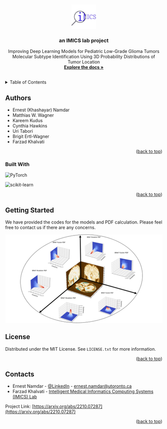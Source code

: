 <!-- Source: https://github.com/othneildrew/Best-README-Template/pull/73 -->
<a name="readme-top"></a>


<!-- PROJECT SHIELDS -->
<!--
*** I'm using markdown "reference style" links for readability.
*** Reference links are enclosed in brackets [ ] instead of parentheses ( ).
*** See the bottom of this document for the declaration of the reference variables
*** for contributors-url, forks-url, etc. This is an optional, concise syntax you may use.
*** https://www.markdownguide.org/basic-syntax/#reference-style-links
-->


<!-- PROJECT LOGO -->
<br />
<div align="center">
  <a href="https://github.com/IMICSLab/TumorLocationPDF">
    <img src="images/logo.png" alt="Logo" width="80" height="80">
  </a>

  <h3 align="center">an IMICS lab project</h3>

  <p align="center">
    Improving Deep Learning Models for Pediatric Low-Grade Glioma Tumors Molecular Subtype Identification Using 3D Probability Distributions of Tumor Location
    <br />
    <a href="https://arxiv.org/abs/2210.07287"><strong>Explore the docs »</strong></a>
    <br />
    <br />
  </p>
</div>



<!-- TABLE OF CONTENTS -->
<details>
  <summary>Table of Contents</summary>
  <ol>
    <li>
      <a href="#authors">Authors</a>
    </li>
    <li>
      <a href="#getting-started">Getting Started</a>
    </li>
    <li><a href="#license">License</a></li>
    <li><a href="#contact">Contact</a></li>
    <li><a href="#acknowledgments">Acknowledgments</a></li>
  </ol>
</details>


<!-- ABOUT THE PROJECT -->
## Authors

* Ernest (Khashayar) Namdar
* Matthias W. Wagner
* Kareem Kudus
* Cynthia Hawkins
* Uri Tabori
* Brigit Ertl-Wagner
* Farzad Khalvati



<p align="right">(<a href="#readme-top">back to top</a>)</p>



### Built With

![PyTorch][pytoch]

![scikit-learn](https://img.shields.io/badge/scikit--learn-%23F7931E.svg?style=for-the-badge&logo=scikit-learn&logoColor=white)

<p align="right">(<a href="#readme-top">back to top</a>)</p>



<!-- GETTING STARTED -->
## Getting Started

We have provided the codes for the models and PDF calculation. Please feel free to contact us if there are any concerns.

![Tumor Location 3D PDF][tumor-location-pdf]



<!-- LICENSE -->
## License

Distributed under the MIT License. See `LICENSE.txt` for more information.

<p align="right">(<a href="#readme-top">back to top</a>)</p>



<!-- CONTACT -->
## Contacts

* Ernest Namdar - [@LinkedIn](https://www.linkedin.com/in/ernest-namdar/) - ernest.namdar@utoronto.ca
* Farzad Khalvati - [Intelligent Medical Informatics Computing Systems (IMICS) Lab](https://imics.ca/)

Project Link: [https://arxiv.org/abs/2210.07287](https://arxiv.org/abs/2210.07287)



<p align="right">(<a href="#readme-top">back to top</a>)</p>



<!-- MARKDOWN LINKS & IMAGES -->
<!-- https://www.markdownguide.org/basic-syntax/#reference-style-links -->
[tumor-location-pdf]: images/fig1.png
[pytoch]: https://img.shields.io/badge/PyTorch-EE4C2C.svg?style=for-the-badge&logo=PyTorch&logoColor=white

